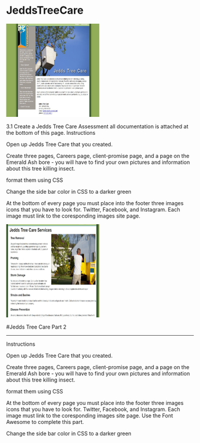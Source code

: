 # JeddsTreeCare

<img src="jedds1.JPG" height="250" width="250">

3.1 Create a Jedds Tree Care Assessment  all documentation is attached at the bottom of this page.
Instructions

Open up Jedds Tree Care that you created.

Create three pages, Careers page, client-promise page, and a page on the Emerald Ash bore - you will have to find your own pictures and information about this tree killing insect.

format them using CSS 

Change the side bar color in CSS to a darker green 

At the bottom of every page you must place into the footer three images icons that you have to look for. Twitter, Facebook, and Instagram. Each image must link to the coresponding images site page.

<img src="jedds2.JPG" height="250" width="250">

#Jedds Tree Care Part 2
<hr>
Instructions

Open up Jedds Tree Care that you created.

Create three pages, Careers page, client-promise page, and a page on the Emerald Ash bore - you will have to find your own pictures and information about this tree killing insect.

format them using CSS 

At the bottom of every page you must place into the footer three images icons that you have to look for. Twitter, Facebook, and Instagram. Each image must link to the coresponding images site page. Use the Font Awesome to complete this part.

Change the side bar color in CSS to a darker green 

